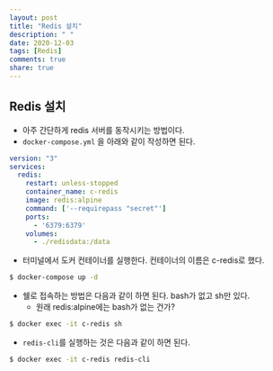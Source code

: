 ```yaml
---
layout: post
title: "Redis 설치"
description: " "
date: 2020-12-03
tags: [Redis]
comments: true
share: true
---
```


## Redis 설치

- 아주 간단하게 redis 서버를 동작시키는 방법이다.
- `docker-compose.yml` 을 아래와 같이 작성하면 된다.

```yml
version: "3"
services:
  redis:
    restart: unless-stopped
    container_name: c-redis
    image: redis:alpine
    command: ['--requirepass "secret"']
    ports:
      - '6379:6379'
    volumes:
      - ./redisdata:/data
```

- 터미널에서 도커 컨테이너를 실행한다. 컨테이너의 이름은 c-redis로 했다.

```bash
$ docker-compose up -d
```

- 쉘로 접속하는 방법은 다음과 같이 하면 된다. bash가 없고 sh만 있다. 
  - 원래 redis:alpine에는 bash가 없는 건가?

```bash
$ docker exec -it c-redis sh
```

- `redis-cli`를 실행하는 것은 다음과 같이 하면 된다.

```bash
$ docker exec -it c-redis redis-cli
```

